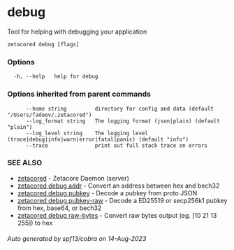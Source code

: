 # debug

Tool for helping with debugging your application

```
zetacored debug [flags]
```

### Options

```
  -h, --help   help for debug
```

### Options inherited from parent commands

```
      --home string         directory for config and data (default "/Users/fadeev/.zetacored")
      --log_format string   The logging format (json|plain) (default "plain")
      --log_level string    The logging level (trace|debug|info|warn|error|fatal|panic) (default "info")
      --trace               print out full stack trace on errors
```

### SEE ALSO

* [zetacored](zetacored.md)	 - Zetacore Daemon (server)
* [zetacored debug addr](zetacored_debug_addr.md)	 - Convert an address between hex and bech32
* [zetacored debug pubkey](zetacored_debug_pubkey.md)	 - Decode a pubkey from proto JSON
* [zetacored debug pubkey-raw](zetacored_debug_pubkey-raw.md)	 - Decode a ED25519 or secp256k1 pubkey from hex, base64, or bech32
* [zetacored debug raw-bytes](zetacored_debug_raw-bytes.md)	 - Convert raw bytes output (eg. [10 21 13 255]) to hex

###### Auto generated by spf13/cobra on 14-Aug-2023
